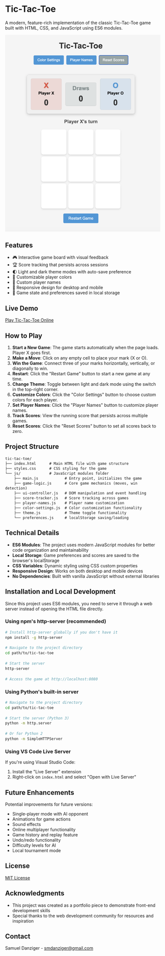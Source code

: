 # Tic-Tac-Toe

A modern, feature-rich implementation of the classic Tic-Tac-Toe game built with HTML, CSS, and JavaScript using ES6 modules.

![Tic-Tac-Toe Game Screenshot](tic-tac-toe-screenshot.png)

## Features

- 🎮 Interactive game board with visual feedback
- 🏆 Score tracking that persists across sessions
- 🌓 Light and dark theme modes with auto-save preference
- 🎨 Customizable player colors
- 👤 Custom player names
- 📱 Responsive design for desktop and mobile
- 💾 Game state and preferences saved in local storage

## Live Demo

[Play Tic-Tac-Toe Online](https://sdanzig3.github.io/tic-tac-toe/)

## How to Play

1. **Start a New Game**: The game starts automatically when the page loads. Player X goes first.
2. **Make a Move**: Click on any empty cell to place your mark (X or O).
3. **Win the Game**: Connect three of your marks horizontally, vertically, or diagonally to win.
4. **Restart**: Click the "Restart Game" button to start a new game at any time.
5. **Change Theme**: Toggle between light and dark mode using the switch in the top-right corner.
6. **Customize Colors**: Click the "Color Settings" button to choose custom colors for each player.
7. **Set Player Names**: Click the "Player Names" button to customize player names.
8. **Track Scores**: View the running score that persists across multiple games.
9. **Reset Scores**: Click the "Reset Scores" button to set all scores back to zero.

## Project Structure

```
tic-tac-toe/
├── index.html      # Main HTML file with game structure
├── styles.css      # CSS styling for the game
└── js/             # JavaScript modules folder
    ├── main.js            # Entry point, initializes the game
    ├── game-logic.js      # Core game mechanics (moves, win detection)
    ├── ui-controller.js   # DOM manipulation and event handling
    ├── score-tracker.js   # Score tracking across games
    ├── player-names.js    # Player name customization
    ├── color-settings.js  # Color customization functionality
    ├── theme.js           # Theme toggle functionality
    └── preferences.js     # localStorage saving/loading
```

## Technical Details

- **ES6 Modules**: The project uses modern JavaScript modules for better code organization and maintainability
- **Local Storage**: Game preferences and scores are saved to the browser's localStorage
- **CSS Variables**: Dynamic styling using CSS custom properties
- **Responsive Design**: Works on both desktop and mobile devices
- **No Dependencies**: Built with vanilla JavaScript without external libraries

## Installation and Local Development

Since this project uses ES6 modules, you need to serve it through a web server instead of opening the HTML file directly.

### Using npm's http-server (recommended)

```bash
# Install http-server globally if you don't have it
npm install -g http-server

# Navigate to the project directory
cd path/to/tic-tac-toe

# Start the server
http-server

# Access the game at http://localhost:8080
```

### Using Python's built-in server

```bash
# Navigate to the project directory
cd path/to/tic-tac-toe

# Start the server (Python 3)
python -m http.server

# Or for Python 2
python -m SimpleHTTPServer
```

### Using VS Code Live Server

If you're using Visual Studio Code:
1. Install the "Live Server" extension
2. Right-click on `index.html` and select "Open with Live Server"

## Future Enhancements

Potential improvements for future versions:

- Single-player mode with AI opponent
- Animations for game actions
- Sound effects
- Online multiplayer functionality
- Game history and replay feature
- Undo/redo functionality
- Difficulty levels for AI
- Local tournament mode

## License

[MIT License](LICENSE)

## Acknowledgments

- This project was created as a portfolio piece to demonstrate front-end development skills
- Special thanks to the web development community for resources and inspiration
## Contact

Samuel Danziger - smdanziger@gmail.com